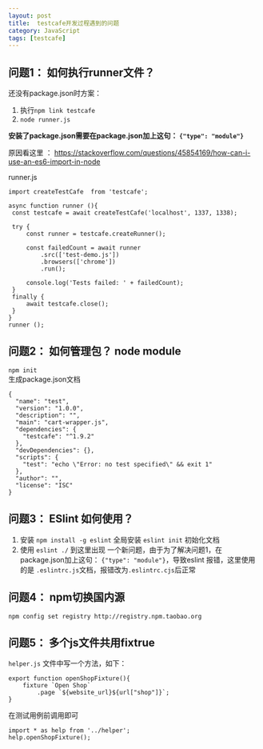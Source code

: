```yaml
---
layout: post
title:  testcafe开发过程遇到的问题
category: JavaScript
tags: [testcafe]
---
```


## 问题1： 如何执行runner文件？
还没有package.json时方案：
1. 执行`npm link testcafe`
2. `node runner.js`

**安装了package.json需要在package.json加上这句： `{"type": "module"}`**

原因看这里 ： https://stackoverflow.com/questions/45854169/how-can-i-use-an-es6-import-in-node

runner.js

```
import createTestCafe  from 'testcafe';

async function runner (){
 const testcafe = await createTestCafe('localhost', 1337, 1338);

 try {
     const runner = testcafe.createRunner();

     const failedCount = await runner
         .src(['test-demo.js'])
         .browsers(['chrome'])
         .run();

     console.log('Tests failed: ' + failedCount);
 }
 finally {
     await testcafe.close();
 }
}
runner ();
```

## 问题2： 如何管理包？ node module
`npm init`  
生成package.json文档
```
{
  "name": "test",
  "version": "1.0.0",
  "description": "",
  "main": "cart-wrapper.js",
  "dependencies": {
    "testcafe": "^1.9.2"
  },
  "devDependencies": {},
  "scripts": {
    "test": "echo \"Error: no test specified\" && exit 1"
  },
  "author": "",
  "license": "ISC"
}

```

## 问题3： ESlint 如何使用？
1. 安装
`npm install -g eslint` 全局安装
`eslint init` 初始化文档
2. 使用
`eslint ./`
到这里出现 一个新问题，由于为了解决问题1，在package.json加上这句： `{"type": "module"}`，导致eslint 报错，这里使用的是 `.eslintrc.js`文档，报错改为`.eslintrc.cjs`后正常

## 问题4： npm切换国内源
`npm config set registry http://registry.npm.taobao.org`

## 问题5： 多个js文件共用fixtrue
`helper.js` 文件中写一个方法，如下：
```
export function openShopFixture(){
    fixture `Open Shop`
        .page `${website_url}${url["shop"]}`;
}
```
在测试用例前调用即可
```
import * as help from '../helper';
help.openShopFixture();
```

[jekyll]:      http://jekyllrb.com
[jekyll-gh]:   https://github.com/jekyll/jekyll
[jekyll-help]: https://github.com/jekyll/jekyll-help
